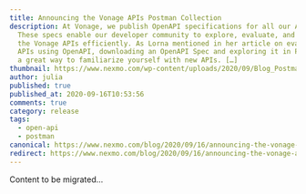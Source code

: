 ```yaml
---
title: Announcing the Vonage APIs Postman Collection
description: At Vonage, we publish OpenAPI specifications for all our APIs.
  These specs enable our developer community to explore, evaluate, and integrate
  the Vonage APIs efficiently. As Lorna mentioned in her article on evaluating
  APIs using OpenAPI, downloading an OpenAPI Spec and exploring it in Postman is
  a great way to familiarize yourself with new APIs. […]
thumbnail: https://www.nexmo.com/wp-content/uploads/2020/09/Blog_Postman_1200x600.png
author: julia
published: true
published_at: 2020-09-16T10:53:56
comments: true
category: release
tags:
  - open-api
  - postman
canonical: https://www.nexmo.com/blog/2020/09/16/announcing-the-vonage-apis-postman-collection
redirect: https://www.nexmo.com/blog/2020/09/16/announcing-the-vonage-apis-postman-collection
---
```

Content to be migrated...